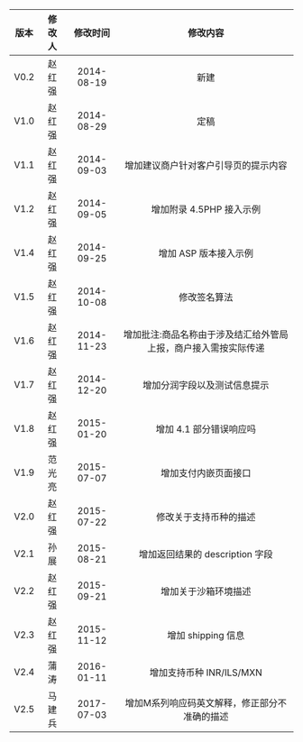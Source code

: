 |  版本  | 修改人  |    修改时间    |               修改内容               |
| :--: | :--: | :--------: | :------------------------------: |
| V0.2 | 赵红强  | 2014-08-19 |                新建                |
| V1.0 | 赵红强  | 2014-08-29 |                定稿                |
| V1.1 | 赵红强  | 2014-09-03 |        增加建议商户针对客户引导页的提示内容        |
| V1.2 | 赵红强  | 2014-09-05 |         增加附录 4.5PHP 接入示例         |
| V1.4 | 赵红强  | 2014-09-25 |          增加 ASP 版本接入示例           |
| V1.5 | 赵红强  | 2014-10-08 |              修改签名算法              |
| V1.6 | 赵红强  | 2014-11-23 | 增加批注:商品名称由于涉及结汇给外管局上报，商户接入需按实际传递 |
| V1.7 | 赵红强  | 2014-12-20 |          增加分润字段以及测试信息提示          |
| V1.8 | 赵红强  | 2015-01-20 |          增加 4.1 部分错误响应吗          |
| V1.9 | 范光亮  | 2015-07-07 |            增加支付内嵌页面接口            |
| V2.0 | 赵红强  | 2015-07-22 |           修改关于支持币种的描述            |
| V2.1 |  孙展  | 2015-08-21 |      增加返回结果的 description 字段      |
| V2.2 | 赵红强  | 2015-09-21 |            增加关于沙箱环境描述            |
| V2.3 | 赵红强  | 2015-11-12 |          增加 shipping 信息          |
| V2.4 |  蒲涛  | 2016-01-11 |        增加支持币种 INR/ILS/MXN        |
| V2.5 | 马建兵  | 2017-07-03 |     增加M系列响应码英文解释，修正部分不准确的描述      |

